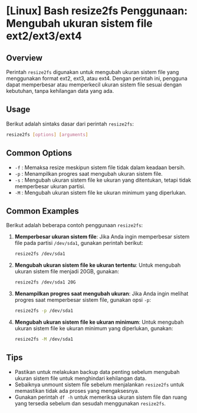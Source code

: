 # [Linux] Bash resize2fs Penggunaan: Mengubah ukuran sistem file ext2/ext3/ext4

## Overview
Perintah `resize2fs` digunakan untuk mengubah ukuran sistem file yang menggunakan format ext2, ext3, atau ext4. Dengan perintah ini, pengguna dapat memperbesar atau memperkecil ukuran sistem file sesuai dengan kebutuhan, tanpa kehilangan data yang ada.

## Usage
Berikut adalah sintaks dasar dari perintah `resize2fs`:

```bash
resize2fs [options] [arguments]
```

## Common Options
- `-f` : Memaksa resize meskipun sistem file tidak dalam keadaan bersih.
- `-p` : Menampilkan progres saat mengubah ukuran sistem file.
- `-s` : Mengubah ukuran sistem file ke ukuran yang ditentukan, tetapi tidak memperbesar ukuran partisi.
- `-M` : Mengubah ukuran sistem file ke ukuran minimum yang diperlukan.

## Common Examples
Berikut adalah beberapa contoh penggunaan `resize2fs`:

1. **Memperbesar ukuran sistem file**:
   Jika Anda ingin memperbesar sistem file pada partisi `/dev/sda1`, gunakan perintah berikut:
   ```bash
   resize2fs /dev/sda1
   ```

2. **Mengubah ukuran sistem file ke ukuran tertentu**:
   Untuk mengubah ukuran sistem file menjadi 20GB, gunakan:
   ```bash
   resize2fs /dev/sda1 20G
   ```

3. **Menampilkan progres saat mengubah ukuran**:
   Jika Anda ingin melihat progres saat memperbesar sistem file, gunakan opsi `-p`:
   ```bash
   resize2fs -p /dev/sda1
   ```

4. **Mengubah ukuran sistem file ke ukuran minimum**:
   Untuk mengubah ukuran sistem file ke ukuran minimum yang diperlukan, gunakan:
   ```bash
   resize2fs -M /dev/sda1
   ```

## Tips
- Pastikan untuk melakukan backup data penting sebelum mengubah ukuran sistem file untuk menghindari kehilangan data.
- Sebaiknya unmount sistem file sebelum menjalankan `resize2fs` untuk memastikan tidak ada proses yang mengaksesnya.
- Gunakan perintah `df -h` untuk memeriksa ukuran sistem file dan ruang yang tersedia sebelum dan sesudah menggunakan `resize2fs`.